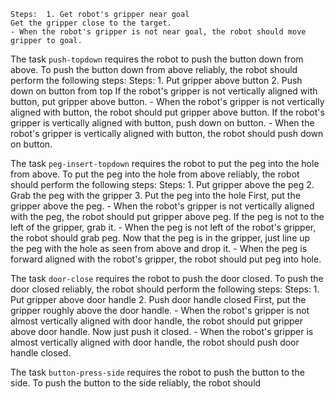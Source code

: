 
    Steps:  1. Get robot's gripper near goal
    Get the gripper close to the target.
    - When the robot's gripper is not near goal, the robot should move gripper to goal.

The task `push-topdown` requires the robot to push the button down from above.
To push the button down from above reliably, the robot should perform the following steps:
    Steps:  1. Put gripper above button  2. Push down on button from top
    If the robot's gripper is not vertically aligned with button, put gripper above button.
    - When the robot's gripper is not vertically aligned with button, the robot should put gripper above button.
    If the robot's gripper is vertically aligned with button, push down on button.
    - When the robot's gripper is vertically aligned with button, the robot should push down on button.

The task `peg-insert-topdown` requires the robot to put the peg into the hole from above.
To put the peg into the hole from above reliably, the robot should perform the following steps:
    Steps:  1. Put gripper above the peg  2. Grab the peg with the gripper  3. Put the peg into the hole
    First, put the gripper above the peg.
    - When the robot's gripper is not vertically aligned with the peg, the robot should put gripper above peg.
    If the peg is not to the left of the gripper, grab it.
    - When the peg is not left of the robot's gripper, the robot should grab peg.
    Now that the peg is in the gripper, just line up the peg with the hole as seen from above and drop it.
    - When the peg is forward aligned with the robot's gripper, the robot should put peg into hole.

The task `door-close` requires the robot to push the door closed.
To push the door closed reliably, the robot should perform the following steps:
    Steps:  1. Put gripper above door handle  2. Push door handle closed
    First, put the gripper roughly above the door handle.
    - When the robot's gripper is not almost vertically aligned with door handle, the robot should put gripper above door handle.
    Now just push it closed.
    - When the robot's gripper is almost vertically aligned with door handle, the robot should push door handle closed.

The task `button-press-side` requires the robot to push the button to the side.
To push the button to the side reliably, the robot should